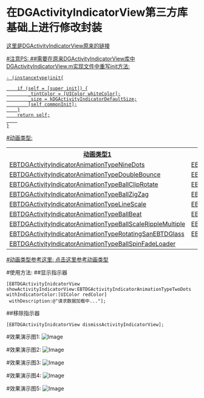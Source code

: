 # 在DGActivityIndicatorView第三方库基础上进行修改封装
<a href="https://github.com/gontovnik/DGActivityIndicatorView
">这里是DGActivityIndicatorView原来的链接</href>

#注意PS:
##需要在原来DGActivityIndicatorView库中DGActivityIndicatorView.m实现文件中重写init方法:
```
- (instancetype)init{

    if (self = [super init]) {
        _tintColor = [UIColor whiteColor];
        _size = kDGActivityIndicatorDefaultSize;
        [self commonInit];
    }
    return self;
    
}

```


#动画类型:

<table >
<tr >
 <th>动画类型1</th>
 <th>动画类型2</th>
 <th>动画类型3</th>
 <th>动画类型4</th>
</tr>

<tr >
   <td>EBTDGActivityIndicatorAnimationTypeNineDots</td>
   <td>EBTDGActivityIndicatorAnimationTypeTriplePulse</td>
   <td>EBTDGActivityIndicatorAnimationTypeFiveDots</td>
   <td>EBTDGActivityIndicatorAnimationTypeRotatingSquares</td>
  
</tr>

<tr >
       <td>EBTDGActivityIndicatorAnimationTypeDoubleBounce</td>
       <td>EBTDGActivityIndicatorAnimationTypeTwoDots</td>
       <td>EBTDGActivityIndicatorAnimationTypeThreeDots</td>
       <td>EBTDGActivityIndicatorAnimationTypeBallPulse</td>
</tr>

<tr >
<td>EBTDGActivityIndicatorAnimationTypeBallClipRotate</td>
<td>EBTDGActivityIndicatorAnimationTypeBallClipRotatePulse</td>
<td>EBTDGActivityIndicatorAnimationTypeBallClipRotateMultiple</td>
<td>EBTDGActivityIndicatorAnimationTypeBallRotate</td>
</tr>

<tr >
<td>EBTDGActivityIndicatorAnimationTypeBallZigZag</td>
<td>EBTDGActivityIndicatorAnimationTypeBallZigZagDeflect</td>
<td>EBTDGActivityIndicatorAnimationTypeBallTrianglePath</td>
<td>EBTDGActivityIndicatorAnimationTypeBallScale</td>
</tr>

<tr >
<td>EBTDGActivityIndicatorAnimationTypeLineScale</td>
<td>EBTDGActivityIndicatorAnimationTypeLineScaleParty</td>
<td>EBTDGActivityIndicatorAnimationTypeBallScaleMultiple</td>
<td>EBTDGActivityIndicatorAnimationTypeBallPulseSync</td>
</tr>

<tr >
<td>EBTDGActivityIndicatorAnimationTypeBallBeat</td>
<td>EBTDGActivityIndicatorAnimationTypeLineScalePulseOut</td>
<td>EBTDGActivityIndicatorAnimationTypeLineScalePulseOutRapid</td>
<td>EBTDGActivityIndicatorAnimationTypeBallScaleRipple</td>
</tr>

<tr >
<td>EBTDGActivityIndicatorAnimationTypeBallScaleRippleMultiple</td>
<td>EBTDGActivityIndicatorAnimationTypeTriangleSkewSpin</td>
<td>EBTDGActivityIndicatorAnimationTypeBallGridBeat</td>
<td>EBTDGActivityIndicatorAnimationTypeBallGridPulse</td>
</tr>

<tr >
<td>EBTDGActivityIndicatorAnimationTypeRotatingSanEBTDGlass</td>
<td>EBTDGActivityIndicatorAnimationTypeRotatingTrigons</td>
<td>EBTDGActivityIndicatorAnimationTypeTripleRings</td>
<td>EBTDGActivityIndicatorAnimationTypeCookieTerminator</td>
</tr>
<tr >
<td>EBTDGActivityIndicatorAnimationTypeBallSpinFadeLoader</td>

</tr>

</table>

#动画类型参考这里:
<a href="https://github.com/ninjaprox/NVActivityIndicatorView">点击这里参考动画类型</a>




#使用方法:
##显示指示器
```
[EBTDGActivityInidcatorView showActivityIndicatorView:EBTDGActivityIndicatorAnimationTypeTwoDots
withIndicatorColor:[UIColor redColor]
 withDescription:@"请求数据加载中..."];

```
##移除指示器
```
[EBTDGActivityInidcatorView dismissActivityIndicatorView];
```
#效果演示图1:
![Image](https://github.com/KBvsMJ/EBTActivityIndicatorViewDemo/blob/master/demogif/1.gif)



#效果演示图2:
![Image](https://github.com/KBvsMJ/EBTActivityIndicatorViewDemo/blob/master/demogif/2.gif)


#效果演示图3:
![Image](https://github.com/KBvsMJ/EBTActivityIndicatorViewDemo/blob/master/demogif/3.gif)

#效果演示图4:
![Image](https://github.com/KBvsMJ/EBTActivityIndicatorViewDemo/blob/master/demogif/4.gif)


#效果演示图5:
![Image](https://github.com/KBvsMJ/EBTActivityIndicatorViewDemo/blob/master/demogif/5.gif)
